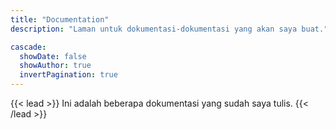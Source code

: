 ```yaml
---
title: "Documentation"
description: "Laman untuk dokumentasi-dokumentasi yang akan saya buat."

cascade:
  showDate: false
  showAuthor: true
  invertPagination: true
---
```


{{< lead >}}
Ini adalah beberapa dokumentasi yang sudah saya tulis.
{{< /lead >}}
